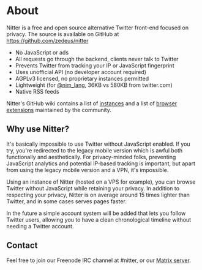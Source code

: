 # About

Nitter is a free and open source alternative Twitter front-end focused on
privacy. The source is available on GitHub at <https://github.com/zedeus/nitter>

* No JavaScript or ads
* All requests go through the backend, clients never talk to Twitter
* Prevents Twitter from tracking your IP or JavaScript fingerprint
* Uses unofficial API (no developer account required)
* AGPLv3 licensed, no proprietary instances permitted
* Lightweight (for [@nim_lang](/nim_lang), 36KB vs 580KB from twitter.com)
* Native RSS feeds

Nitter's GitHub wiki contains a list of
[instances](https://github.com/zedeus/nitter/wiki/Instances) and
a list of [browser extensions](https://github.com/zedeus/nitter/wiki/Extensions)
maintained by the community.

## Why use Nitter?

It's basically impossible to use Twitter without JavaScript enabled. If you try,
you're redirected to the legacy mobile version which is awful both functionally
and aesthetically. For privacy-minded folks, preventing JavaScript analytics and
potential IP-based tracking is important, but apart from using the legacy mobile
version and a VPN, it's impossible.

Using an instance of Nitter (hosted on a VPS for example), you can browse
Twitter without JavaScript while retaining your privacy. In addition to
respecting your privacy, Nitter is on average around 15 times lighter than
Twitter, and in some cases serves pages faster.

In the future a simple account system will be added that lets you follow Twitter
users, allowing you to have a clean chronological timeline without needing a
Twitter account.

## Contact

Feel free to join our Freenode IRC channel at #nitter, or our
[Matrix server](https://matrix.to/#/#nitter:matrix.org).
